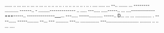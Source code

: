 ...... .. ... ... .. ... .. ... .. .. .. .. .. . .. .. .. .. .. . .. . .... 
..... ...
--.. .......
... --------
........... ------.. -
.........-------------
.. .....
---..... .....-----.. 
... ....------------===-----.. 
--------------___... ---..... 
-----........... -----.. D... 
... ... ............. . ----...... -----......... --... ---
.......... ---... 
............... 
---.......................... 
......... 
.. 
.. 
... ....
